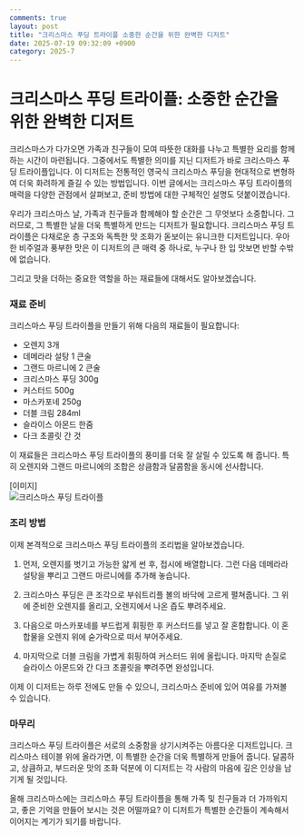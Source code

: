 ```yaml
---
comments: true
layout: post
title: "크리스마스 푸딩 트라이플 소중한 순간을 위한 완벽한 디저트"
date: 2025-07-19 09:32:09 +0900
category: 2025-7
---
```


# 크리스마스 푸딩 트라이플: 소중한 순간을 위한 완벽한 디저트

크리스마스가 다가오면 가족과 친구들이 모여 따뜻한 대화를 나누고 특별한 요리를 함께하는 시간이 마련됩니다. 그중에서도 특별한 의미를 지닌 디저트가 바로 크리스마스 푸딩 트라이플입니다. 이 디저트는 전통적인 영국식 크리스마스 푸딩을 현대적으로 변형하여 더욱 화려하게 즐길 수 있는 방법입니다. 이번 글에서는 크리스마스 푸딩 트라이플의 매력을 다양한 관점에서 살펴보고, 준비 방법에 대한 구체적인 설명도 덧붙이겠습니다.

우리가 크리스마스 날, 가족과 친구들과 함께해야 할 순간은 그 무엇보다 소중합니다. 그러므로, 그 특별한 날을 더욱 특별하게 만드는 디저트가 필요합니다. 크리스마스 푸딩 트라이플은 다채로운 층 구조와 독특한 맛 조화가 돋보이는 유니크한 디저트입니다. 우아한 비주얼과 풍부한 맛은 이 디저트의 큰 매력 중 하나로, 누구나 한 입 맛보면 반할 수밖에 없습니다.

그리고 맛을 더하는 중요한 역할을 하는 재료들에 대해서도 알아보겠습니다. 

### 재료 준비
크리스마스 푸딩 트라이플을 만들기 위해 다음의 재료들이 필요합니다:

- 오렌지 3개
- 데메라라 설탕 1 큰술
- 그랜드 마르니에 2 큰술
- 크리스마스 푸딩 300g
- 커스터드 500g
- 마스카포네 250g
- 더블 크림 284ml
- 슬라이스 아몬드 한줌
- 다크 초콜릿 간 것  

이 재료들은 크리스마스 푸딩 트라이플의 풍미를 더욱 잘 살릴 수 있도록 해 줍니다. 특히 오렌지와 그랜드 마르니에의 조합은 상큼함과 달콤함을 동시에 선사합니다.  

[이미지]  
![크리스마스 푸딩 트라이플](https://www.themealdb.com/images/media/meals/r33cud1576791081.jpg)  

### 조리 방법
이제 본격적으로 크리스마스 푸딩 트라이플의 조리법을 알아보겠습니다. 

1. 먼저, 오렌지를 벗기고 가능한 얇게 썬 후, 접시에 배열합니다. 그런 다음 데메라라 설탕을 뿌리고 그랜드 마르니에를 추가해 놓습니다.

2. 크리스마스 푸딩은 큰 조각으로 부숴트리플 볼의 바닥에 고르게 펼쳐줍니다. 그 위에 준비한 오렌지를 올리고, 오렌지에서 나온 즙도 뿌려주세요.

3. 다음으로 마스카포네를 부드럽게 휘핑한 후 커스터드를 넣고 잘 혼합합니다. 이 혼합물을 오렌지 위에 숟가락으로 떠서 부어주세요.

4. 마지막으로 더블 크림을 가볍게 휘핑하여 커스터드 위에 올립니다. 마지막 손질로 슬라이스 아몬드와 간 다크 초콜릿을 뿌려주면 완성입니다.

이제 이 디저트는 하루 전에도 만들 수 있으니, 크리스마스 준비에 있어 여유를 가져볼 수 있습니다.

### 마무리
크리스마스 푸딩 트라이플은 서로의 소중함을 상기시켜주는 아름다운 디저트입니다. 크리스마스 테이블 위에 올라가면, 이 특별한 순간을 더욱 특별하게 만들어 줍니다. 달콤하고, 상큼하고, 부드러운 맛의 조화 덕분에 이 디저트는 각 사람의 마음에 깊은 인상을 남기게 될 것입니다.

올해 크리스마스에는 크리스마스 푸딩 트라이플을 통해 가족 및 친구들과 더 가까워지고, 좋은 기억을 만들어 보시는 것은 어떨까요? 이 디저트가 특별한 순간들이 계속해서 이어지는 계기가 되기를 바랍니다.